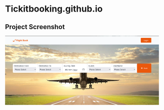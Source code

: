 # Tickitbooking.github.io
 ## Project Screenshot
![Hazi Marble OverView](https://github.com/sahanur1111/Tickitbooking.github.io/blob/main/src/assets/Screenshot%202024-04-15%20185318.png)

